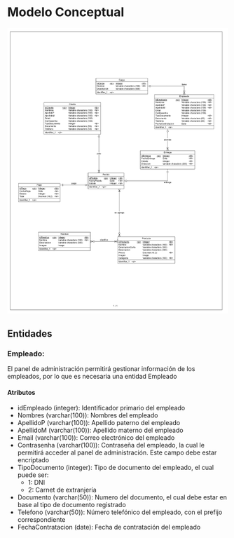 # Modelo Conceptual
![Modelo Conceptual](./ModeloConceptual.jpg)

## Entidades
### Empleado:
El panel de administración permitirá gestionar información de los empleados, por lo que es necesaria una entidad Empleado
#### Atributos
* idEmpleado (integer): Identificador primario del empleado
* Nombres (varchar(100)): Nombres del empleado
* ApellidoP (varchar(100)): Apellido paterno del empleado
* ApellidoM (varchar(100)): Apellido materno del empleado
* Email (varchar(100)): Correo electrónico del empleado
* Contrasenha (varchar(100)): Contraseña del empleado, la cual le permitirá acceder al panel de administración. Este campo debe estar encriptado
* TipoDocumento (integer): Tipo de documento del empleado, el cual puede ser:
    * 1: DNI
    * 2: Carnet de extranjería
* Documento (varchar(50)): Numero del documento, el cual debe estar en base al tipo de documento registrado
* Telefono (varchar(50)): Número telefónico del empleado, con el prefijo correspondiente
* FechaContratacion (date): Fecha de contratación del empleado